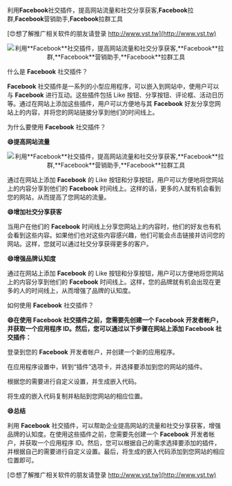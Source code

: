 利用**Facebook**社交插件，提高网站流量和社交分享获客,**Facebook**拉群,**Facebook**营销助手,**Facebook**拉群工具

[😍想了解推广相关软件的朋友请登录 http://www.vst.tw](http://www.vst.tw)

 <center><img src="https://vst.tw/MP4/tuiguang/png/1.png" alt="利用**Facebook**社交插件，提高网站流量和社交分享获客,**Facebook**拉群,**Facebook**营销助手,**Facebook**拉群工具"></center>

什么是 **Facebook** 社交插件？

**Facebook** 社交插件是一系列的小型应用程序，可以嵌入到网站中，使用户可以与 **Facebook** 进行互动。这些插件包括 Like 按钮、分享按钮、评论框、活动日历等。通过在网站上添加这些插件，用户可以方便地与其 **Facebook** 好友分享您网站上的内容，并将您的网站链接分享到他们的时间线上。

为什么要使用 **Facebook** 社交插件？

**😄提高网站流量**

 <center><img src="https://vst.tw/MP4/tuiguang/png/6.png" alt="利用**Facebook**社交插件，提高网站流量和社交分享获客,**Facebook**拉群,**Facebook**营销助手,**Facebook**拉群工具"></center>

通过在网站上添加 **Facebook** 的 Like 按钮和分享按钮，用户可以方便地将您网站上的内容分享到他们的 **Facebook** 时间线上。这样的话，更多的人就有机会看到您的网站，从而提高了您网站的流量。

**😄增加社交分享获客**

当用户在他们的 **Facebook** 时间线上分享您网站上的内容时，他们的好友也有机会看到这些内容。如果他们也对这些内容感兴趣，他们可能会点击链接并访问您的网站。这样，您就可以通过社交分享获得更多的客户。

**😄增强品牌认知度**

通过在网站上添加 **Facebook** 的 Like 按钮和分享按钮，用户可以方便地将您网站上的内容分享到他们的 **Facebook** 时间线上。这样，您的品牌就有机会出现在更多的人的时间线上，从而增强了品牌的认知度。

如何使用 **Facebook** 社交插件？

**😄在使用 **Facebook** 社交插件之前，您需要先创建一个 **Facebook** 开发者帐户，并获取一个应用程序 ID。然后，您可以通过以下步骤在网站上添加 **Facebook** 社交插件：**

登录到您的 **Facebook** 开发者帐户，并创建一个新的应用程序。

在应用程序设置中，转到“插件”选项卡，并选择要添加到您的网站的插件。

根据您的需要进行自定义设置，并生成嵌入代码。

将生成的嵌入代码复制并粘贴到您网站的相应位置。

**😄总结**

利用 **Facebook** 社交插件，可以帮助企业提高网站的流量和社交分享获客，增强品牌的认知度。在使用这些插件之前，您需要先创建一个 **Facebook** 开发者帐户，并获取一个应用程序 ID。然后，您可以根据自己的需求选择要添加的插件，并根据自己的需要进行自定义设置。最后，将生成的嵌入代码添加到您网站的相应位置即可。

[😍想了解推广相关软件的朋友请登录 http://www.vst.tw](http://www.vst.tw)



